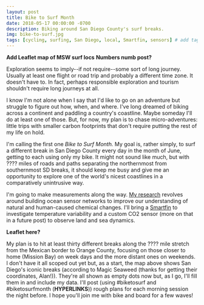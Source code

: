```yaml
---
layout: post
title: Bike to Surf Month
date: 2018-05-17 00:00:00 -0700
description: Biking around San Diego County's surf breaks.
img: bike-to-surf.jpg
tags: [cycling, surfing, San Diego, local, Smartfin, sensors] # add tag
---
```


**Add Leaflet map of MSW surf locs**
**Numbers numb post?**

Exploration seems to imply--if not require--some sort of long journey. Usually at least one flight or road trip and probably a different time zone. It doesn't have to. In fact, perhaps responsible exploration and tourism shouldn't require long journeys at all.

I know I'm not alone when I say that I'd like to go on an adventure but struggle to figure out how, when, and where. I've long dreamed of biking across a continent and paddling a country's coastline. Maybe someday I'll do at least one of those. But, for now, my plan is to chase micro-adventures: little trips with smaller carbon footprints that don't require putting the rest of my life on hold.

I'm calling the first one *Bike to Surf Month.* My goal is, rather simply, to surf a different break in San Diego County every day in the month of June, getting to each using only my bike. It might not sound like much, but with ???? miles of roads and paths separating the northernmost from southernmost SD breaks, it should keep me busy and give me an opportunity to explore one of the world's nicest coastlines in a comparatively unintrusive way.

I'm going to make measurements along the way. [My research](./2050-12-31-about-me.md) revolves around building ocean sensor networks to improve our understanding of natural and human-caused chemical changes. I'll bring a [Smartfin](./2016-12-15-smartfin.md) to investigate temperature variability and a custom CO2 sensor (more on that in a future post) to observe land and sea dynamics.

**Leaflet here?**

My plan is to hit at least thirty different breaks along the ???? mile stretch from the Mexican border to Orange County, focusing on those closer to home (Mission Bay) on week days and the more distant ones on weekends. I don't have it all scoped out yet but, as a start, the map above shows San Diego's iconic breaks (according to Magic Seaweed (thanks for getting their coordinates, Alan!)). They're all shown as empty dots now but, as I go, I'll fill them in and include my data. I'll post (using #biketosurf and #biketosurfmonth (**HYPERLINKS**)) rough plans for each morning session the night before. I hope you'll join me with bike and board for a few waves!
